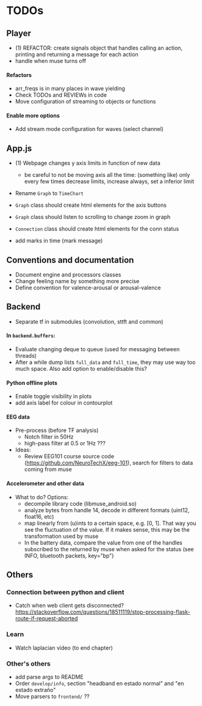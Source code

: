 # TODOs

## Player
* (1) REFACTOR: create signals object that handles calling an action, printing and returning a message for each action
* handle when muse turns off

#### Refactors
* arr_freqs is in many places in wave yielding
* Check TODOs and REVIEWs in code
* Move configuration of streaming to objects or functions

#### Enable more options
* Add stream mode configuration for waves (select channel)

## App.js
* (1) Webpage changes y axis limits in function of new data
  - be careful to not be moving axis all the time: (something like) only every few times decrease limits, increase always, set a inferior limit
* Rename `Graph` to `TimeChart`
* `Graph` class should create html elements for the axis buttons
* `Graph` class should listen to scrolling to change zoom in graph

* `Connection` class should create html elements for the conn status
* add marks in time (mark message)

## Conventions and documentation
* Document engine and processors classes
* Change feeling name by something more precise
* Define convention for valence-arousal or arousal-valence

## Backend
* Separate tf in submodules (convolution, sttft and common)

#### In `backend.buffers`:
* Evaluate changing deque to queue (used for messaging between threads)
* After a while dump lists `full_data` and `full_time`, they may use way too much space. Also add option to enable/disable this?

#### Python offline plots
* Enable toggle visibility in plots
* add axis label for colour in contourplot

#### EEG data
* Pre-process (before TF analysis)
  + Notch filter in 50Hz
  + high-pass filter at 0.5 or 1Hz ???
* Ideas:
  + Review EEG101 course source code (https://github.com/NeuroTechX/eeg-101), search for filters to data coming from muse

#### Accelerometer and other data
* What to do? Options:
  + decompile library code (libmuse_android.so)
  + analyze bytes from handle 14, decode in different formats (uint12, float16, etc)
  + map linearly from (u)ints to a certain space, e.g. [0, 1]. That way you see the fluctuation of the value. If it makes sense, this may be the transformation used by muse
  + In the battery data, compare the value from one of the handles subscribed to the returned by muse when asked for the status (see INFO, bluetooth packets, key="bp")

## Others

### Connection between python and client
* Catch when web client gets disconnected? https://stackoverflow.com/questions/18511119/stop-processing-flask-route-if-request-aborted

### Learn
* Watch laplacian video (to end chapter)

### Other's others
* add parse args to README
* Order `develop/info`, section "headband en estado normal" and "en estado extraño"
* Move parsers to `frontend/` ??
